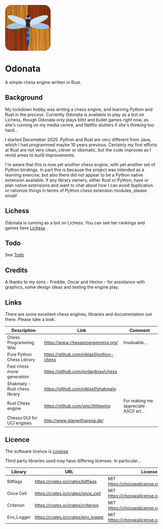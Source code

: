 <img src="https://github.com/akanalytics/odonata/blob/main/docs/odonata-blue.png" width=150 />


# Odonata
A simple chess engine written in Rust.

## Background
My lockdown hobby was writing a chess engine, and learning Python and Rust in the process. Currently Odonata is available to play as a bot on Lichess, though Odonata only plays blitz and bullet games right now, as she's running on my media centre, and Netflix stutters if she's thinking too hard...

I started Decemeber 2020. Python and Rust are very different from Java, which I had programmed maybe 10 years previous. Certainly my first efforts at Rust are not very clean, clever or idiomatic, but the code improves as I revist areas to build improvements.

I'm aware that this is now yet another chess engine, with yet another set of Python bindings. In part this is because the project was intended as a learning exercise, but also there did not appear to be a Python native extension available. If any library owners, either Rust or Python, have or plan native extensions and want to chat about how I can avoid duplication or rationize things in terms of Python chess extension modules, please email!   


## Lichess
Odonata is running as a bot on Lichess. You can see her rankings and games here [Lichess](https://lichess.org/@/odonata-bot) .
 

## Todo
See [Todo](/docs/todo.md)

## Credits
A thanks to my sons - Freddie, Oscar and Hector - for assistance with graphics, some design ideas and testing the engine play. 


## Links
There are some excellent chess engines, libraries  and documentation out there. Please take a look.

Description | Link | Comment  
----------- | ---- | -------
Chess Programming Wiki | https://www.chessprogramming.org/ | Invaluable...
Pure Python Chess Library | https://github.com/niklasf/python-chess |
Fast chess move generation | https://github.com/jordanbray/chess |
Shakmaty - Rust chess library | https://github.com/niklasf/shakmaty |
Rust Chess engine | https://github.com/vinc/littlewing | For making me appreciate ASCII art...
Chesss GUI for UCI engines | http://www.playwitharena.de/ |

## Licence
The software licence is [License](../license.txt) 

Third party libraries used may have differing licenses. In particular... 

Library | URL | License 
----------- | ---- | -------
Bitflags | https://crates.io/crates/bitflags | MIT https://choosealicense.com/licenses/mit/
Once Cell | https://crates.io/crates/once_cell | MIT https://choosealicense.com/licenses/mit/
Criterion | https://crates.io/crates/criterion | MIT https://choosealicense.com/licenses/mit/
Env_Logger | https://crates.io/crates/env_logger | MIT https://choosealicense.com/licenses/mit/


